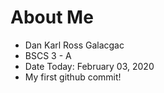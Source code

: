 # About Me 
- Dan Karl Ross Galacgac 
- BSCS 3 - A
- Date Today: February 03, 2020
- My first github commit! 
